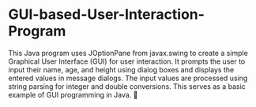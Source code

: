 # GUI-based-User-Interaction-Program
This Java program uses JOptionPane from javax.swing to create a simple Graphical User Interface (GUI) for user interaction. It prompts the user to input their name, age, and height using dialog boxes and displays the entered values in message dialogs. The input values are processed using string parsing for integer and double conversions. This serves as a basic example of GUI programming in Java. 🚀

